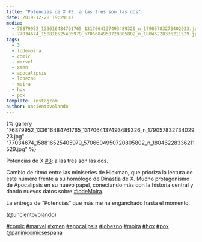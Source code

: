 ```yaml
---
title: "Potencias de X #3: a las tres son las dos"
date: 2019-12-28 19:29:47
media: 
  - 76879952_133616484761765_1317064137493489326_n_17905783273402923.jpg
  - 77034674_158816525405979_5706604950720805802_n_18046228336211529.jpg
tags: 
  - 3
  - lodemoira
  - comic
  - marvel
  - xmen
  - apocalipsis
  - lobezno
  - moira
  - hox
  - pox
template: instagram
author: uncientovolando
---
```


{% gallery "76879952_133616484761765_1317064137493489326_n_17905783273402923.jpg" "77034674_158816525405979_5706604950720805802_n_18046228336211529.jpg" %}

Potencias de X [#3](/etiquetas/3): a las tres son las dos.

Cambio de ritmo entre las miniseries de Hickman, que prioriza la lectura de este número frente a su homólogo de Dinastía de X. Mucho protagonismo de Apocalipsis en su nuevo papel, conectando más con la historia central y dando nuevos datos sobre [#lodeMoira](/etiquetas/lodemoira).

La entrega de “Potencias” que más me ha enganchado hasta el momento.

([@uncientovolando](https://instagram.com/uncientovolando))

[#comic](/etiquetas/comic) [#marvel](/etiquetas/marvel) [#xmen](/etiquetas/xmen) [#apocalipsis](/etiquetas/apocalipsis) [#lobezno](/etiquetas/lobezno) [#moira](/etiquetas/moira) [#hox](/etiquetas/hox) [#pox](/etiquetas/pox) [@paninicomicsespana](https://instagram.com/paninicomicsespana)
